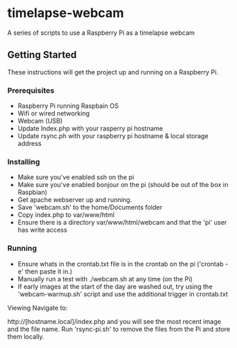 # timelapse-webcam
A series of scripts to use a Raspberry Pi as a timelapse webcam

## Getting Started

These instructions will get the project up and running on a Raspberry Pi.

### Prerequisites
* Raspberry Pi running Raspbain OS
* Wifi or wired networking
* Webcam (USB)
* Update Index.php with your rasperry pi hostname
* Update rsync.ph with your raspberry pi hostname & local storage address


### Installing
* Make sure you've enabled ssh on the pi
* Make sure you've enabled bonjour on the pi (should be out of the box in Raspbian)
* Get apache webserver up and running.
* Save 'webcam.sh' to the home/Documents folder
* Copy index.php to var/www/html
* Ensure there is a directory var/www/html/webcam and that the 'pi' user has write access


### Running
* Ensure whats in the crontab.txt file is in the crontab on the pi ('crontab -e' then paste it in.)
* Manually run a test with ./webcam.sh at any time (on the Pi)
* If early images at the start of the day are washed out, try using the 'webcam-warmup.sh' script and use the additional trigger in crontab.txt

Viewing
Navigate to:

http://[hostname.local]/index.php and you will see the most recent image and the file name.
Run 'rsync-pi.sh' to remove the files from the Pi and store them locally.
